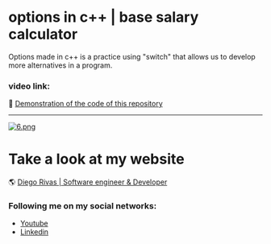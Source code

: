 # options in c++ | base salary calculator
Options made in c++ is a practice using "switch" that allows us to develop more alternatives in a program.



### video link: 

:floppy_disk: [Demonstration of the code of this repository](https://www.youtube.com/watch?v=wvmJgIJXki8)
                
----

[![6.png](https://i.postimg.cc/ryCNM1Qs/6.png)](https://postimg.cc/NLFHxHhv)

# Take a look at my website
 :earth_americas: [Diego Rivas | Software engineer & Developer](https://diegorivasdev.github.io)


### Following me on my social networks: 

- [Youtube](https://www.youtube.com/channel/UCCa6-Hn7aaMg6Oy1q8r6-Fg)
- [Linkedin](https://www.linkedin.com/in/diego-rivas-96215129a/)
